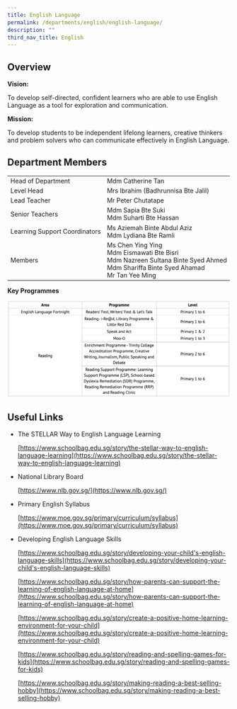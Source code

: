 ```yaml
---
title: English Language
permalink: /departments/english/english-language/
description: ""
third_nav_title: English
---
```


Overview
--------

**Vision:**

To develop self-directed, confident learners who are able to use English Language as a tool for exploration and communication.

  

**Mission:**

To develop students to be independent lifelong learners, creative thinkers and problem solvers who can communicate effectively in English Language.

Department Members
------------------

|  |  | 
| -------- | -------- | 
| Head of Department   | Mdm Catherine Tan     | 
| Level Head| Mrs Ibrahim (Badhrunnisa Bte Jalil)
| Lead Teacher | Mr Peter Chutatape
| Senior Teachers | Mdm Sapia Bte Suki<br> Mdm Suharti Bte Hassan
| Learning Support Coordinators | Ms Aziemah Binte Abdul Aziz <br> Mdm Lydiana Bte Ramli
| Members | Ms Chen Ying Ying<br>Mdm Eismawati Bte Bisri<br>Mdm Nazreen Sultana Binte Syed Ahmed<br> Mdm Shariffa Binte Syed Ahamad  <br>Mr Tan Yee Ming<br>


**Key Programmes**

![](/images/engprog.png)

Useful Links
------------

*   The STELLAR Way to English Language Learning
    
    [https://www.schoolbag.edu.sg/story/the-stellar-way-to-english-language-learning](https://www.schoolbag.edu.sg/story/the-stellar-way-to-english-language-learning)
    

  

*   National Library Board
    
    [https://www.nlb.gov.sg/](https://www.nlb.gov.sg/)
    

  

*   Primary English Syllabus
    
    [https://www.moe.gov.sg/primary/curriculum/syllabus](https://www.moe.gov.sg/primary/curriculum/syllabus)
    

  

*   Developing English Language Skills
    
    [https://www.schoolbag.edu.sg/story/developing-your-child's-english-language-skills](https://www.schoolbag.edu.sg/story/developing-your-child's-english-language-skills)
    
      
    
    [https://www.schoolbag.edu.sg/story/how-parents-can-support-the-learning-of-english-language-at-home](https://www.schoolbag.edu.sg/story/how-parents-can-support-the-learning-of-english-language-at-home)
    
      
    
    [https://www.schoolbag.edu.sg/story/create-a-positive-home-learning-environment-for-your-child](https://www.schoolbag.edu.sg/story/create-a-positive-home-learning-environment-for-your-child)
    
      
    
    [https://www.schoolbag.edu.sg/story/reading-and-spelling-games-for-kids](https://www.schoolbag.edu.sg/story/reading-and-spelling-games-for-kids)
    
      
    
    [https://www.schoolbag.edu.sg/story/making-reading-a-best-selling-hobby](https://www.schoolbag.edu.sg/story/making-reading-a-best-selling-hobby)